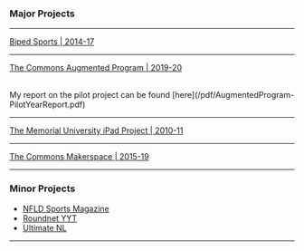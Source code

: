 ### Major Projects 

---
[Biped Sports | 2014-17](https://www.facebook.com/bipedsports)

---
[The Commons Augmented Program | 2019-20](https://thecommons.mun.ca/augmented.php)
<!-- <img src="images/dummy_thumbnail.jpg?raw=true"/>  COMMENTED OUT -->
<br>
My report on the pilot project can be found [here](/pdf/AugmentedProgram-PilotYearReport.pdf)

---
[The Memorial University iPad Project | 2010-11](http://example.com/)

---
[The Commons Makerspace | 2015-19](https://thecommons.mun.ca/makerspace.php)




---

### Minor Projects

- [NFLD Sports Magazine](https://www.facebook.com/nfldsportsmag)
- [Roundnet YYT](https://www.facebook.com/roundnetyyt)
- [Ultimate NL](https://www.ultimatenl.ca/)


---







